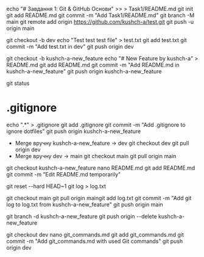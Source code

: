 echo "# Завдання 1: Git & GitHub Основи" >> > Task1/README.md
git init
git add README.md
git commit -m "Add Task1/README.md"
git branch -M main
git remote add origin https://github.com/kushch-a/test.git
git push -u origin main


git checkout -b dev
echo "Test test test file" > test.txt
git add test.txt
git commit -m "Add test.txt in dev"
git push origin dev

git checkout -b kushch-a-new_feature
echo "# New Feature by kushch-a" > README.md
git add README.md
git commit -m "Add README.md in kushch-a-new_feature"
git push origin kushch-a-new_feature

git status

# .gitignore
echo ".*" > .gitignore
git add .gitignore
git commit -m "Add .gitignore to ignore dotfiles"
git push origin kushch-a-new_feature



- Merge вручну kushch-a-new_feature → dev
git checkout dev
git pull origin dev
- Merge вручну  dev → main
git checkout main
git pull origin main

git checkout kushch-a-new_feature
nano README.md
git add README.md
git commit -m "Edit README.md temporarily"

git reset --hard HEAD~1
git log > log.txt

git checkout main
git pull origin maingit add log.txt
git commit -m "Add git log to log.txt from kushch-a-new_feature"
git push origin main

git branch -d kushch-a-new_feature
git push origin --delete kushch-a-new_feature


git checkout dev
nano git_commands.md 
git add git_commands.md
git commit -m "Add git_commands.md with used Git commands"
git push origin dev
